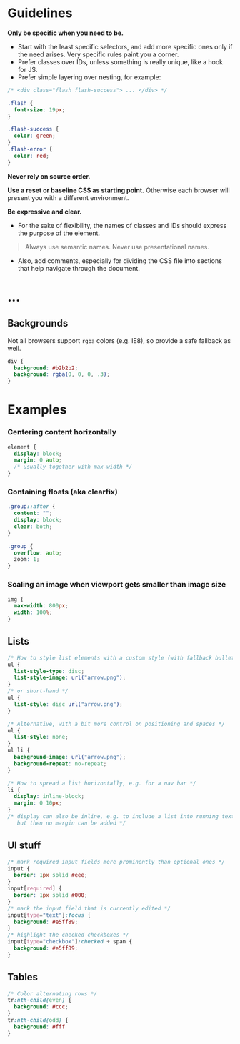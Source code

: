 # Guidelines

**Only be specific when you need to be.**

* Start with the least specific selectors, and add more specific ones only if the need arises. Very specific rules paint you a corner.
* Prefer classes over IDs, unless something is really unique, like a hook for JS.
* Prefer simple layering over nesting, for example:
```css
/* <div class="flash flash-success"> ... </div> */

.flash {
  font-size: 19px;
}

.flash-success {
  color: green;
}
.flash-error {
  color: red;
}
```

**Never rely on source order.**

**Use a reset or baseline CSS as starting point.** Otherwise each browser will present you with a different environment.

**Be expressive and clear.**

* For the sake of flexibility, the names of classes and IDs should express the purpose of the element.
> Always use semantic names. Never use presentational names.

* Also, add comments, especially for dividing the CSS file into sections that help navigate through the document.

# ...

## Backgrounds

Not all browsers support `rgba` colors (e.g. IE8), so provide a safe fallback as well.
```css
div {
  background: #b2b2b2;
  background: rgba(0, 0, 0, .3);
}
```

# Examples

### Centering content horizontally

```css
element {
  display: block;
  margin: 0 auto;
  /* usually together with max-width */
}
```

### Containing floats (aka clearfix)

```css
.group::after {
  content: "";
  display: block;
  clear: both;
}
```

```css
.group {
  overflow: auto;
  zoom: 1;
}
```

### Scaling an image when viewport gets smaller than image size

```css
img {
  max-width: 800px;
  width: 100%;
}
```

## Lists

```css
/* How to style list elements with a custom style (with fallback bullets) */
ul {
  list-style-type: disc;
  list-style-image: url("arrow.png");
}
/* or short-hand */
ul {
  list-style: disc url("arrow.png");
}

/* Alternative, with a bit more control on positioning and spaces */
ul {
  list-style: none;
}
ul li {
  background-image: url("arrow.png");
  background-repeat: no-repeat;
}

/* How to spread a list horizontally, e.g. for a nav bar */
li {
  display: inline-block;
  margin: 0 10px;
}
/* display can also be inline, e.g. to include a list into running text,
   but then no margin can be added */
```

## UI stuff

```css
/* mark required input fields more prominently than optional ones */
input {
  border: 1px solid #eee;
}
input[required] {
  border: 1px solid #000;
}
/* mark the input field that is currently edited */
input[type="text"]:focus {
  background: #e5ff89;
}
/* highlight the checked checkboxes */
input[type="checkbox"]:checked + span {
  background: #e5ff89;
}
```

## Tables

```css
/* Color alternating rows */
tr:nth-child(even) {
  background: #ccc;
}
tr:nth-child(odd) {
  background: #fff
}
```
